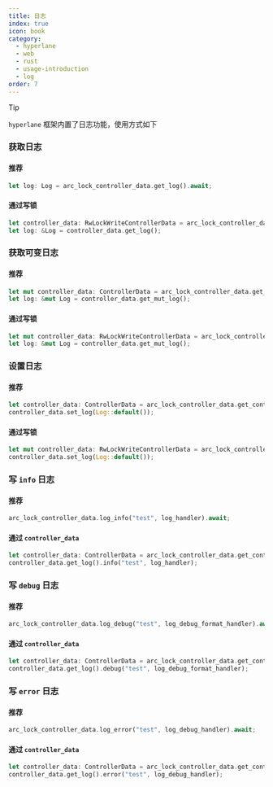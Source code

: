 ```yaml
---
title: 日志
index: true
icon: book
category:
  - hyperlane
  - web
  - rust
  - usage-introduction
  - log
order: 7
---
```


<Share colorful />

> [!tip]
>
> `hyperlane` 框架内置了日志功能，使用方式如下

### 获取日志

#### 推荐

```rust
let log: Log = arc_lock_controller_data.get_log().await;
```

#### 通过写锁

```rust
let controller_data: RwLockWriteControllerData = arc_lock_controller_data.get_write_lock().await;
let log: &Log = controller_data.get_log();
```

### 获取可变日志

#### 推荐

```rust
let mut controller_data: ControllerData = arc_lock_controller_data.get_controller_data().await;
let log: &mut Log = controller_data.get_mut_log();
```

#### 通过写锁

```rust
let mut controller_data: RwLockWriteControllerData = arc_lock_controller_data.get_write_lock().await;
let log: &mut Log = controller_data.get_mut_log();
```

### 设置日志

#### 推荐

```rust
let controller_data: ControllerData = arc_lock_controller_data.get_controller_data().await;
controller_data.set_log(Log::default());
```

#### 通过写锁

```rust
let mut controller_data: RwLockWriteControllerData = arc_lock_controller_data.get_write_lock().await;
controller_data.set_log(Log::default());
```

### 写 `info` 日志

#### 推荐

```rust
arc_lock_controller_data.log_info("test", log_handler).await;
```

#### 通过 `controller_data`

```rust
let controller_data: ControllerData = arc_lock_controller_data.get_controller_data().await;
controller_data.get_log().info("test", log_handler);
```

### 写 `debug` 日志

#### 推荐

```rust
arc_lock_controller_data.log_debug("test", log_debug_format_handler).await;
```

#### 通过 `controller_data`

```rust
let controller_data: ControllerData = arc_lock_controller_data.get_controller_data().await;
controller_data.get_log().debug("test", log_debug_format_handler);
```

### 写 `error` 日志

#### 推荐

```rust
arc_lock_controller_data.log_error("test", log_debug_handler).await;
```

#### 通过 `controller_data`

```rust
let controller_data: ControllerData = arc_lock_controller_data.get_controller_data().await;
controller_data.get_log().error("test", log_debug_handler);
```

<Bottom />

